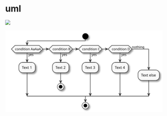 # uml
![](https://github.com/mawatari/uml/workflows/Generate%20PlantUML%20images/badge.svg)

![](./activity-diagram.svg)
